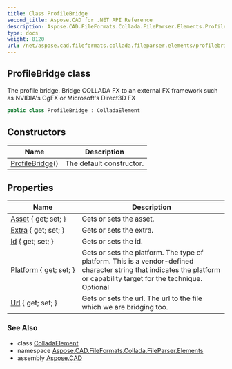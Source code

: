 ```yaml
---
title: Class ProfileBridge
second_title: Aspose.CAD for .NET API Reference
description: Aspose.CAD.FileFormats.Collada.FileParser.Elements.ProfileBridge class. The profile bridge. Bridge COLLADA FX to an external FX framework such as NVIDIAs CgFX or Microsofts Direct3D FX
type: docs
weight: 8120
url: /net/aspose.cad.fileformats.collada.fileparser.elements/profilebridge/
---
```

## ProfileBridge class

The profile bridge. Bridge COLLADA FX to an external FX framework such as NVIDIA's CgFX or Microsoft's Direct3D FX

```csharp
public class ProfileBridge : ColladaElement
```

## Constructors

| Name | Description |
| --- | --- |
| [ProfileBridge](profilebridge/)() | The default constructor. |

## Properties

| Name | Description |
| --- | --- |
| [Asset](../../aspose.cad.fileformats.collada.fileparser.elements/profilebridge/asset/) { get; set; } | Gets or sets the asset. |
| [Extra](../../aspose.cad.fileformats.collada.fileparser.elements/profilebridge/extra/) { get; set; } | Gets or sets the extra. |
| [Id](../../aspose.cad.fileformats.collada.fileparser.elements/profilebridge/id/) { get; set; } | Gets or sets the id. |
| [Platform](../../aspose.cad.fileformats.collada.fileparser.elements/profilebridge/platform/) { get; set; } | Gets or sets the platform. The type of platform. This is a vendor-defined character string that indicates the platform or capability target for the technique. Optional |
| [Url](../../aspose.cad.fileformats.collada.fileparser.elements/profilebridge/url/) { get; set; } | Gets or sets the url. The url to the file which we are bridging too. |

### See Also

* class [ColladaElement](../colladaelement/)
* namespace [Aspose.CAD.FileFormats.Collada.FileParser.Elements](../../aspose.cad.fileformats.collada.fileparser.elements/)
* assembly [Aspose.CAD](../../)



